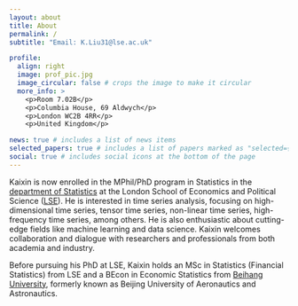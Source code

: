 ```yaml
---
layout: about
title: About
permalink: /
subtitle: "Email: K.Liu31@lse.ac.uk"

profile:
  align: right
  image: prof_pic.jpg
  image_circular: false # crops the image to make it circular
  more_info: >
    <p>Room 7.02B</p>
    <p>Columbia House, 69 Aldwych</p>
    <p>London WC2B 4RR</p>
    <p>United Kingdom</p>

news: true # includes a list of news items
selected_papers: true # includes a list of papers marked as "selected={true}"
social: true # includes social icons at the bottom of the page
---
```


Kaixin is now enrolled in the MPhil/PhD program in Statistics in the [department of Statistics](https://www.lse.ac.uk/statistics) at the London School of Economics and Political Science ([LSE](https://www.lse.ac.uk/)). He is interested in time series analysis, focusing on high-dimensional time series, tensor time series, non-linear time series, high-frequency time series, among others. He is also enthusiastic about cutting-edge fields like machine learning and data science. Kaixin welcomes collaboration and dialogue with researchers and professionals from both academia and industry.

Before pursuing his PhD at LSE, Kaixin holds an MSc in Statistics (Financial Statistics) from LSE and a BEcon in Economic Statistics from [Beihang University](https://ev.buaa.edu.cn/), formerly known as Beijing University of Aeronautics and Astronautics.

